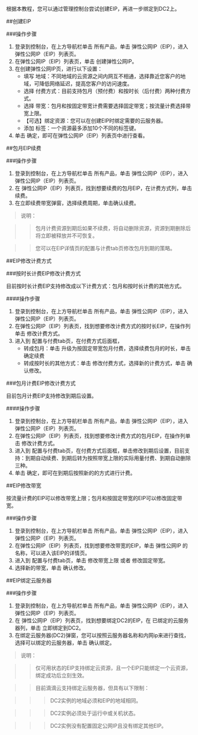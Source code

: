 根据本教程，您可以通过管理控制台尝试创建EIP，再进一步绑定到DC2上。

##创建EIP

###操作步骤

1. 登录到控制台，在上方导航栏单击 所有产品，单击 弹性公网IP（EIP），进入 弹性公网IP（EIP）列表页。
2. 在弹性公网IP（EIP）列表页，单击 创建弹性公网IP。
3. 在创建弹性公网IP页，进行以下设置：
	- 填写 地域：不同地域的云资源之间内网互不相通，选择靠近您客户的地域，可降低网络延迟，提高您客户的访问速度。
	- 选择 付费方式：目前支持包月（预付费）和按时长（后付费）两种付费方式。
	- 选择 带宽：包月和按固定带宽计费需要选择固定带宽；按流量计费选择带宽上限。
	- 【可选】绑定资源：您可以在创建EIP时绑定需要的云服务器。
	- 添加 标签：一个资源最多添加10个不同的标签键。
4. 单击 确定，即可在弹性公网IP（EIP）列表页中进行查看。

##包月EIP续费

###操作步骤

1. 登录到控制台，在上方导航栏单击 所有产品，单击 弹性公网IP（EIP），进入 弹性公网IP（EIP）列表页。
2. 在 弹性公网IP（EIP）列表页，找到想要续费的包月EIP，在计费方式列，单击 续费。
3. 在立即续费带宽弹窗，选择续费周期，单击确认续费。

>说明：

>>包月计费资源到期后如果不续费，将自动删除资源，资源到期删除后将立即被释放并不可恢复。

>>您可以在EIP详情页的配置与计费tab页修改包月到期的策略。


##EIP修改计费方式

###按时长计费EIP修改计费方式

目前按时长计费EIP支持修改成以下计费方式：包月和按时长计费的其他方式。

####操作步骤

1. 登录到控制台，在上方导航栏单击 所有产品，单击 弹性公网IP（EIP），进入 弹性公网IP（EIP）列表页。
2. 在弹性公网IP（EIP）列表页，找到想要修改计费方式的按时长EIP，在操作列单击 修改计费方式。
3. 进入到 配置与付费tab页，在付费方式后面框，
	- 转成包月：单击 升级为按固定带宽包月付费，选择续费包月的时长，单击 确定续费
	- 转成按时长的其他方式：单击 修改付费方式，选择新的计费方式，单击 确认修改。

###包月计费EIP修改计费方式

目前包月计费EIP支持修改到期后设置。

####操作步骤

1. 登录到控制台，在上方导航栏单击 所有产品，单击 弹性公网IP（EIP），进入 弹性公网IP（EIP）列表页。
2. 在弹性公网IP（EIP）列表页，找到想要修改计费方式的包月EIP，在操作列单击 修改计费方式。
3. 进入到 配置与付费tab页，在付费方式后面框，单击修改到期后设置，目前支持：到期自动续费、到期后转为按照带宽上限的实际用量付费、到期自动删除三种。
4. 单击 确定，即可在到期后按照新的的方式进行计费。

##EIP修改带宽

按流量计费的EIP可以修改带宽上限；包月和按固定带宽的EIP可以修改固定带宽。

###操作步骤

1. 登录到控制台，在上方导航栏单击 所有产品，单击 弹性公网IP（EIP），进入 弹性公网IP（EIP）列表页。
2. 在弹性公网IP（EIP）列表页，找到想要修改带宽的EIP，单击 弹性公网IP 的名称，可以进入该EIP的详情页。
3. 进入到 配置与付费tab页，单击 修改带宽上限 或者 修改固定带宽。
4. 选择新的带宽，单击 确认修改。


##EIP绑定云服务器

###操作步骤

1. 登录到控制台，在上方导航栏单击 所有产品，单击 弹性公网IP（EIP），进入 弹性公网IP（EIP）列表页。
2. 在 弹性公网IP（EIP）列表页，找到想要绑定DC2的EIP，在	已绑定的云服务器列，单击 立即绑定到DC2。
3. 在绑定云服务器(DC2)弹窗，您可以按照云服务器名称和内网ip来进行查找，选择可以绑定的云服务器，单击 确认绑定。

>说明：

>> 仅可用状态的EIP支持绑定云资源，且一个EIP只能绑定一个云资源，绑定成功后立刻生效。

>>目前滴滴云支持绑定云服务器，但具有以下限制：

>>>DC2实例的地域必须和EIP的地域相同。

>>>DC2实例必须处于运行中或关机状态。

>>>DC2实例没有配置固定公网IP且没有绑定其他EIP。